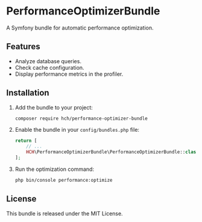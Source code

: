 # PerformanceOptimizerBundle

A Symfony bundle for automatic performance optimization.

## Features
- Analyze database queries.
- Check cache configuration.
- Display performance metrics in the profiler.

## Installation

1. Add the bundle to your project:
   ```bash
   composer require hch/performance-optimizer-bundle
   ```

2. Enable the bundle in your `config/bundles.php` file:
   ```php
   return [
       // ...
       HCH\PerformanceOptimizerBundle\PerformanceOptimizerBundle::class => ['all' => true],
   ];
   ```

3. Run the optimization command:
   ```bash
   php bin/console performance:optimize
   ```

## License
This bundle is released under the MIT License.
